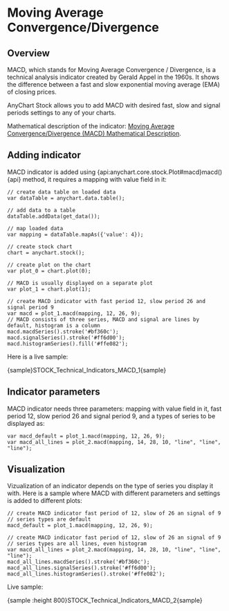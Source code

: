 # Moving Average Convergence/Divergence

## Overview

MACD, which stands for Moving Average Convergence / Divergence, is a technical analysis indicator created by Gerald Appel in the 1960s. It shows the difference between a fast and slow exponential moving average (EMA) of closing prices.

AnyChart Stock allows you to add MACD with desired fast, slow and signal periods settings to any of your charts.

Mathematical description of the indicator: [Moving Average Convergence/Divergence (MACD) Mathematical Description](Mathematical_Description).

## Adding indicator

MACD indicator is added using {api:anychart.core.stock.Plot#macd}macd(){api} method, it requires a mapping with value field in it:

```
// create data table on loaded data
var dataTable = anychart.data.table();

// add data to a table
dataTable.addData(get_data());

// map loaded data
var mapping = dataTable.mapAs({'value': 4});

// create stock chart
chart = anychart.stock();

// create plot on the chart
var plot_0 = chart.plot(0);

// MACD is usually displayed on a separate plot
var plot_1 = chart.plot(1);

// create MACD indicator with fast period 12, slow period 26 and signal period 9
var macd = plot_1.macd(mapping, 12, 26, 9);
// MACD consists of three series, MACD and signal are lines by default, histogram is a column
macd.macdSeries().stroke('#bf360c');
macd.signalSeries().stroke('#ff6d00');
macd.histogramSeries().fill('#ffe082');

```

Here is a live sample:

{sample}STOCK\_Technical\_Indicators\_MACD\_1{sample}

## Indicator parameters

MACD indicator needs three parameters: mapping with value field in it, fast period 12, slow period 26 and signal period 9, and a types of series to be displayed as:

```
var macd_default = plot_1.macd(mapping, 12, 26, 9);
var macd_all_lines = plot_2.macd(mapping, 14, 28, 10, "line", "line", "line");
```

## Visualization

Vizualization of an indicator depends on the type of series you display it with. Here is a sample where MACD with different parameters and settings is added to different plots:

```
// create MACD indicator fast period of 12, slow of 26 an signal of 9
// series types are default 
macd_default = plot_1.macd(mapping, 12, 26, 9);

// create MACD indicator fast period of 12, slow of 26 an signal of 9
// series types are all lines, even histogram
var macd_all_lines = plot_2.macd(mapping, 14, 28, 10, "line", "line", "line");
macd_all_lines.macdSeries().stroke('#bf360c');
macd_all_lines.signalSeries().stroke('#ff6d00');
macd_all_lines.histogramSeries().stroke('#ffe082');  
```

Live sample:

{sample :height 800}STOCK\_Technical\_Indicators\_MACD\_2{sample}